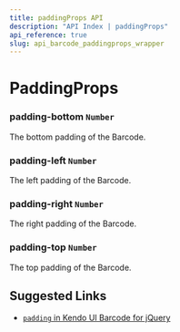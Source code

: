 ```yaml
---
title: paddingProps API
description: "API Index | paddingProps"
api_reference: true
slug: api_barcode_paddingprops_wrapper
---
```


# PaddingProps

### padding-bottom `Number`

The bottom padding of the Barcode.

### padding-left `Number`

The left padding of the Barcode.

### padding-right `Number`

The right padding of the Barcode.

### padding-top `Number`

The top padding of the Barcode.

## Suggested Links

* [`padding` in Kendo UI Barcode for jQuery](https://docs.telerik.com/kendo-ui/api/javascript/dataviz/ui/barcode/configuration/padding)
